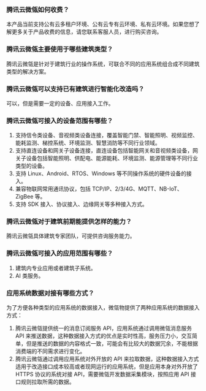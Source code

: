 ### 腾讯云微瓴如何收费？

本产品当前支持公有云多租户环境、公有云专有云环境、私有云环境。如果您想了解更多关于产品收费的信息，请您联系客服人员，进行购买咨询。

### 腾讯云微瓴主要使用于哪些建筑类型？

腾讯云微瓴是针对于建筑行业的操作系统，可联合不同的应用系统组合成不同建筑类型的解决方案。

### 腾讯云微瓴可以支持已有建筑进行智能化改造吗？

可以，但是需要一定的设备、应用接入工作。

### 腾讯云微瓴可接入的设备范围有哪些？

1. 支持信令类设备、音视频类设备连接，覆盖智能门禁、智能照明、视频监控、能耗监测、梯控系统、环境监测、智慧消防等不同行业领域。
2. 支持直连设备和网关子设备连接，直连设备包括智能网关和音视频类设备，网关子设备包括智能照明、供配电、能源能耗、环境监测、能源管理等不同行业类型的设备。
3. 支持 Linux、Android、RTOS、Windows 等不同操作系统的硬件设备的接入。
4. 兼容物联网常用通讯协议，包括 TCP/IP、2/3/4G、MQTT、NB-IoT、ZigBee 等。
5. 支持 SDK 接入、协议接入、边缘网关等多种接入方式。

### 腾讯云微瓴对于建筑前期能提供怎样的能力？

腾讯云微瓴具体建筑专家团队，可提供咨询服务能力。

### 腾讯云微瓴可接入的应用范围有哪些？

1. 建筑内专业应用或者建筑子系统。
2. AI 类服务。

### 应用系统数据对接有哪些方式？

为了方便各种类型的应用系统的数据接入，微瓴物提供了两种应用系统的数据接入方式：

1. 腾讯云微瓴提供统一的消息订阅服务 API，应用系统通过调用微瓴消息服务 API 来推送数据，这种数据接入方式的优点是实时性高，服务压力小，交互简单，但是推送的数据的内容格式一致，可能会有比较大的数据冗余，不能根据消费端的不同需求进行变化。
2. 腾讯云微瓴通过调用应用系统对外开放的 API 来拉取数据，这种数据接入方式适用于改造接口成本较高或者现网运行的应用系统，但是应用本身对外开放了 HTTPS 协议的系统对接 API，需要微瓴开发数据采集模块，按照应用 API 接口规则拉取所需的数据。
